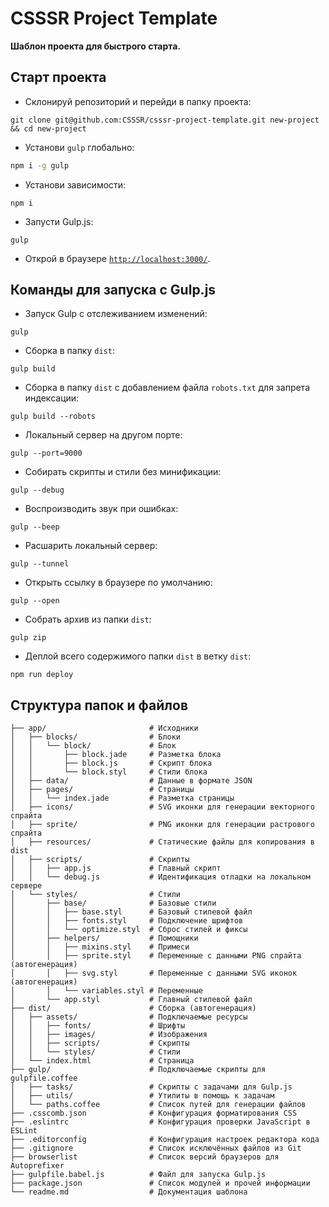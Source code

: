 # CSSSR Project Template
**Шаблон проекта для быстрого старта.**

## Старт проекта

* Склонируй репозиторий и перейди в папку проекта:

```
git clone git@github.com:CSSSR/csssr-project-template.git new-project && cd new-project
```

* Установи `gulp` глобально:

```bash
npm i -g gulp
```

* Установи зависимости:

```
npm i
```

* Запусти Gulp.js:

```
gulp
```

* Открой в браузере [`http://localhost:3000/`](http://localhost:3000/).

## Команды для запуска с Gulp.js

* Запуск Gulp с отслеживанием изменений:

```
gulp
```

* Сборка в папку `dist`:

```
gulp build
```

* Сборка в папку `dist` с добавлением файла `robots.txt` для запрета индексации:

```
gulp build --robots
```

* Локальный сервер на другом порте:

```
gulp --port=9000
```

* Собирать скрипты и стили без минификации:

```
gulp --debug
```

* Воспроизводить звук при ошибках:

```
gulp --beep
```

* Расшарить локальный сервер:

```
gulp --tunnel
```

* Открыть ссылку в браузере по умолчанию:

```
gulp --open
```

* Собрать архив из папки `dist`:

```
gulp zip
```

* Деплой всего содержимого папки `dist` в ветку `dist`:

```
npm run deploy
```

## Структура папок и файлов

```
├── app/                       # Исходники
│   ├── blocks/                # Блоки
│   │   └── block/             # Блок
│   │       ├── block.jade     # Разметка блока
│   │       ├── block.js       # Скрипт блока
│   │       └── block.styl     # Стили блока
│   ├── data/                  # Данные в формате JSON
│   ├── pages/                 # Страницы
│   │   └── index.jade         # Разметка страницы
│   ├── icons/                 # SVG иконки для генерации векторного спрайта
│   ├── sprite/                # PNG иконки для генерации растрового спрайта
│   ├── resources/             # Статические файлы для копирования в dist
│   ├── scripts/               # Скрипты
│   │   ├── app.js             # Главный скрипт
│   │   └── debug.js           # Идентификация отладки на локальном сервере
│   └── styles/                # Стили
│       ├── base/              # Базовые стили
│       │   ├── base.styl      # Базовый стилевой файл
│       │   ├── fonts.styl     # Подключение шрифтов
│       │   └── optimize.styl  # Сброс стилей и фиксы
│       ├── helpers/           # Помощники
│       │   ├── mixins.styl    # Примеси
│       │   ├── sprite.styl    # Переменные с данными PNG спрайта (автогенерация)
│       │   ├── svg.styl       # Переменные с данными SVG иконок (автогенерация)
│       │   └── variables.styl # Переменные
│       └── app.styl           # Главный стилевой файл
├── dist/                      # Сборка (автогенерация)
│   ├── assets/                # Подключаемые ресурсы
│   │   ├── fonts/             # Шрифты
│   │   ├── images/            # Изображения
│   │   ├── scripts/           # Скрипты
│   │   └── styles/            # Стили
│   └── index.html             # Страница
├── gulp/                      # Подключаемые скрипты для gulpfile.coffee
│   ├── tasks/                 # Скрипты с задачами для Gulp.js
│   ├── utils/                 # Утилиты в помощь к задачам
│   └── paths.coffee           # Список путей для генерации файлов
├── .csscomb.json              # Конфигурация форматирования CSS
├── .eslintrc                  # Конфигурация проверки JavaScript в ESLint
├── .editorconfig              # Конфигурация настроек редактора кода
├── .gitignore                 # Список исключённых файлов из Git
├── browserlist                # Список версий браузеров для Autoprefixer
├── gulpfile.babel.js          # Файл для запуска Gulp.js
├── package.json               # Список модулей и прочей информации
└── readme.md                  # Документация шаблона
```
